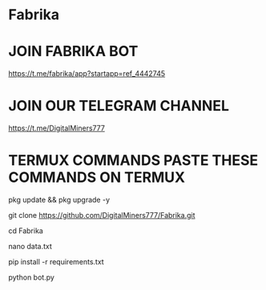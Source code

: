 # Fabrika

# JOIN FABRIKA BOT

https://t.me/fabrika/app?startapp=ref_4442745

# JOIN OUR TELEGRAM CHANNEL

https://t.me/DigitalMiners777

# TERMUX COMMANDS PASTE THESE COMMANDS ON TERMUX

pkg update && pkg upgrade -y

git clone https://github.com/DigitalMiners777/Fabrika.git

cd Fabrika

nano data.txt

pip install -r requirements.txt

python bot.py
